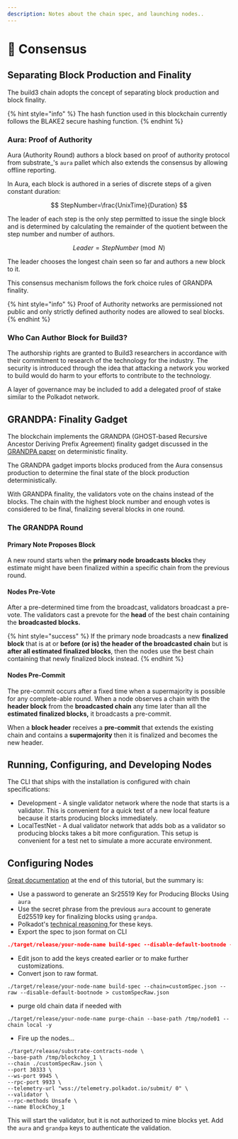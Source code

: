 ```yaml
---
description: Notes about the chain spec, and launching nodes..
---
```


# 🥝 Consensus

## Separating Block Production and Finality

The build3 chain adopts the concept of separating block production and block finality.

{% hint style="info" %}
The hash function used in this blockchain currently follows the BLAKE2 secure hashing function.
{% endhint %}

### Aura: Proof of Authority

Aura (Authority Round) authors a block based on proof of authority protocol from substrate\_'s `aura` pallet which also extends the consensus by allowing offline reporting.

In Aura, each block is authored in a series of discrete steps of a given constant duration:

$$
StepNumber=\frac{UnixTime}{Duration}
$$

The leader of each step is the only step permitted to issue the single block and is determined by calculating the remainder of the quotient between the step number and number of authors.

$$
Leader=StepNumber\pmod{N}
$$

The leader chooses the longest chain seen so far and authors a new block to it.

This consensus mechanism follows the fork choice rules of GRANDPA finality.

{% hint style="info" %}
Proof of Authority networks are permissioned not public and only strictly defined authority nodes are allowed to seal blocks.
{% endhint %}

### Who Can Author Block for Build3?

The authorship rights are granted to Build3 researchers in accordance with their commitment to research of the technology for the industry. The security is introduced through the idea that attacking a network you worked to build would do harm to your efforts to contribute to the technology.&#x20;

A layer of governance may be included to add a delegated proof of stake similar to the Polkadot network.

## GRANDPA: Finality Gadget

The blockchain implements the GRANDPA (GHOST-based Recursive Ancestor Deriving Prefix Agreement) finality gadget discussed in the [GRANDPA paper](https://github.com/w3f/consensus/blob/master/pdf/grandpa.pdf) on deterministic finality.

The GRANDPA gadget imports blocks produced from the Aura consensus production to determine the final state of the block production deterministically.

With GRANDPA finality, the validators vote on the chains instead of the blocks. The chain with the highest block number and enough votes is considered to be final, finalizing several blocks in one round.

### The GRANDPA Round

#### Primary Note Proposes Block

A new round starts when the **primary node** **broadcasts** **blocks** they estimate might have been finalized within a specific chain from the previous round.

#### Nodes Pre-Vote

After a pre-determined time from the broadcast, validators broadcast a pre-vote. The validators cast a prevote for the **head** of the best chain containing the **broadcasted blocks.**&#x20;

{% hint style="success" %}
If the primary node broadcasts a new **finalized block** that is at or **before (or is) the header of the broadcasted chain** but is **after all estimated finalized blocks**, then the nodes use the best chain containing that newly finalized block instead.
{% endhint %}

#### Nodes Pre-Commit

The pre-commit occurs after a fixed time when a supermajority is possible for any complete-able round. When a node observes a chain with the **header block** from the **broadcasted chain** any time later than all the **estimated finalized blocks,** it broadcasts a pre-commit.&#x20;

When a **block header** receives a **pre-commit** that extends the existing chain and contains a **supermajority** then it is finalized and becomes the new header.

## Running, Configuring, and Developing Nodes

The CLI that ships with the installation is configured with chain specifications:

* Development - A single validator network where the node that starts is a validator. This is convenient for a quick test of a new local feature because it starts producing blocks immediately.
* LocalTestNet - A dual validator network that adds bob as a validator so producing blocks takes a bit more configuration. This setup is convenient for a test net to simulate a more accurate environment.&#x20;

## Configuring Nodes

[Great documentation](https://docs.substrate.io/tutorials/v3/private-network/) at the end of this tutorial, but the summary is:

* Use a password to generate an Sr25519 Key for Producing Blocks Using `aura`
* Use the secret phrase from the previous `aura` account to generate Ed25519 key for finalizing blocks using `grandpa`.
* Polkadot's [technical reasoning ](https://wiki.polkadot.network/docs/learn-keys#:\~:text=There%20are%20no%20differences%20in,implementing%20more%20complex%20protocols%20safer.)for these keys.
* Export the spec to json format on CLI

```json
./target/release/your-node-name build-spec --disable-default-bootnode --chain local > customSpec.json
```

* Edit json to add the keys created earlier or to make further customizations.
* Convert json to raw format.

```
./target/release/your-node-name build-spec --chain=customSpec.json --raw --disable-default-bootnode > customSpecRaw.json
```

* purge old chain data if needed with

```
./target/release/your-node-name purge-chain --base-path /tmp/node01 --chain local -y
```

* Fire up the nodes...

```
./target/release/substrate-contracts-node \
--base-path /tmp/blockchoy_1 \
--chain ./customSpecRaw.json \
--port 30333 \
--ws-port 9945 \
--rpc-port 9933 \
--telemetry-url "wss://telemetry.polkadot.io/submit/ 0" \
--validator \
--rpc-methods Unsafe \
--name BlockChoy_1
```

This will start the validator, but it is not authorized to mine blocks yet. Add the `aura` and `grandpa` keys to authenticate the validation.



